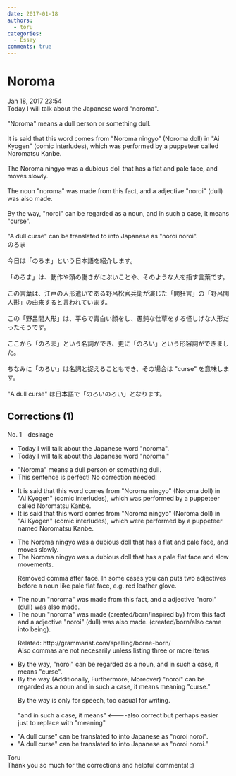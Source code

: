 ```yaml
---
date: 2017-01-18
authors:
  - toru
categories:
  - Essay
comments: true
---
```


# Noroma
<div class="date">Jan 18, 2017 23:54</div>
<div id="post"><div id="body_show_ori">
Today I will talk about the Japanese word "noroma".<br/><br/>"Noroma" means a dull person or something dull.<br/><br/>It is said that this word comes from "Noroma ningyo" (Noroma doll) in "Ai Kyogen" (comic interludes), which was performed by a puppeteer called Noromatsu Kanbe.<br/><br/>The Noroma ningyo was a dubious doll that has a flat and pale face, and moves slowly.<br/><br/>The noun "noroma" was made from this fact, and a adjective "noroi" (dull) was also made. <br/><br/>By the way, "noroi" can be regarded as a noun, and in such a case, it means "curse".<br/><br/>"A dull curse" can be translated to into Japanese as "noroi noroi".
</div></div>

<!-- more -->

<div id="post_ja"><div id="body_show_mo">
のろま<br/><br/>今日は「のろま」という日本語を紹介します。<br/><br/>「のろま」は、動作や頭の働きがにぶいことや、そのような人を指す言葉です。<br/><br/>この言葉は、江戸の人形遣いである野呂松官兵衛が演じた「間狂言」の「野呂間人形」の由来すると言われています。<br/><br/>この「野呂間人形」は、平らで青白い顔をし、愚鈍な仕草をする怪しげな人形だったそうです。<br/><br/>ここから「のろま」という名詞ができ、更に「のろい」という形容詞ができました。<br/><br/>ちなみに「のろい」は名詞と捉えることもでき、その場合は "curse" を意味します。<br/><br/>"A dull curse" は日本語で「のろいのろい」となります。
</div></div>

## Corrections (1)
<div id="block"><div class="first_name"> No. 1　<span class="just_name">desirage</span></div><div id="block2">
<ul class="correction_field">
<li class="incorrect">Today I will talk about the Japanese word "noroma".</li>
<li class="corrected correct">
Today I will talk about the Japanese word "noroma<span class="f_red">."</span>
</li>
</ul>
<ul class="correction_field">
<li class="incorrect">"Noroma" means a dull person or something dull.</li>
<li class="corrected perfect">This sentence is perfect! No correction needed!</li>
</ul>
<ul class="correction_field">
<li class="incorrect">It is said that this word comes from "Noroma ningyo" (Noroma doll) in "Ai Kyogen" (comic interludes), which was performed by a puppeteer called Noromatsu Kanbe.</li>
<li class="corrected correct">
It is said that this word comes from "Noroma ningyo" (Noroma doll) in "Ai Kyogen" (comic interludes), which <span class="f_red">were</span> performed by a puppeteer <span class="f_red">named </span>Noromatsu Kanbe.
</li>
</ul>
<ul class="correction_field">
<li class="incorrect">The Noroma ningyo was a dubious doll that has a flat and pale face, and moves slowly.</li>
<li class="corrected correct">
The Noroma ningyo was a dubious doll <span class="f_blue">that has </span>a pale flat face and<span class="f_red"> slow movements.</span>
<p class="correction_comment">Removed comma after face. In some cases you can puts two adjectives before a noun like pale flat face, e.g. red leather glove.</p>
</li>
</ul>
<ul class="correction_field">
<li class="incorrect">The noun "noroma" was made from this fact, and a adjective "noroi" (dull) was also made.</li>
<li class="corrected correct">
The noun "noroma" was <span class="sline">made (</span><span class="f_gray">created/born/inspired by)</span> from this fact and a adjective "noroi" (dull) was also <span class="sline">made.</span> <span class="f_gray">(created/born/also came into being).</span>
<p class="correction_comment">Related: http://grammarist.com/spelling/borne-born/<br/>Also commas are not necesarily unless listing three or more items</p>
</li>
</ul>
<ul class="correction_field">
<li class="incorrect">By the way, "noroi" can be regarded as a noun, and in such a case, it means "curse".</li>
<li class="corrected correct">
<span class="sline">By the way </span>(<span class="f_gray">Additionally, Furthermore, Moreover)</span> "noroi" can be regarded as a noun <span class="sline">and in such a case, it means </span><span class="f_red">meaning</span> "curse."
<p class="correction_comment">By the way is only for speech, too casual for writing.<br/><br/>"and in such a case, it means" &lt;----also correct but perhaps easier just to replace with "meaning"</p>
</li>
</ul>
<ul class="correction_field">
<li class="incorrect">"A dull curse" can be translated to into Japanese as "noroi noroi".</li>
<li class="corrected correct">
"A dull curse" can be translated to into Japanese as "noroi noroi."
</li>
</ul>
</div><div class="name"><span class="just_name">Toru</span><br>
Thank you so much for the corrections and helpful comments! :)
</div>
</div>
